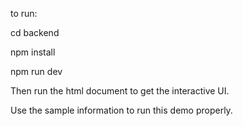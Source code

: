 to run:

cd backend

npm install

npm run dev

Then run the html document to get the interactive UI.

Use the sample information to run this demo properly.
